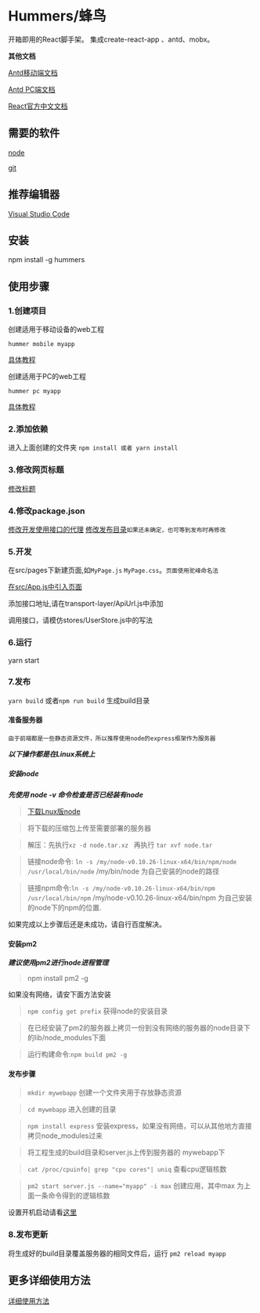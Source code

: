 # Hummers/蜂鸟
开箱即用的React脚手架。
集成create-react-app 、antd、mobx。

**其他文档**

[Antd移动端文档](https://mobile.ant.design/index-cn)

[Antd PC端文档](https://ant.design/docs/react/introduce-cn)

[React官方中文文档](https://doc.react-china.org/docs/installation.html)
## 需要的软件

[node](https://nodejs.org)

[git](https://git-scm.com/downloads)
## 推荐编辑器
[Visual Studio Code](https://code.visualstudio.com/)
## 安装
npm install -g hummers

## 使用步骤

### 1.创建项目
创建适用于移动设备的web工程

`hummer mobile myapp`

[具体教程](https://github.com/huangliop/hummer-mobile/blob/master/README.md)

创建适用于PC的web工程

`hummer pc myapp`

[具体教程](https://github.com/huangliop/hummer-mobile/blob/master/README.md)
### 2.添加依赖
进入上面创建的文件夹
`npm install 或者 yarn install` 
### 3.修改网页标题
[修改标题](https://github.com/huangliop/hummer-mobile/blob/master/README.md#%E4%BF%AE%E6%94%B9%E6%A0%87%E9%A2%98)
### 4.修改package.json
[修改开发使用接口的代理](https://github.com/huangliop/hummer-mobile/blob/master/README.md#%E8%B0%83%E7%94%A8%E6%8E%A5%E5%8F%A3)
[修改发布目录]()`如果还未确定，也可等到发布时再修改`
### 5.开发
在src/pages下新建页面,如`MyPage.js` `MyPage.css`。`页面使用驼峰命名法`

[在src/App.js中引入页面](https://github.com/huangliop/hummer-mobile/blob/master/README.md#%E5%BC%82%E6%AD%A5%E5%8A%A0%E8%BD%BD%E7%BB%84%E4%BB%B6)

添加接口地址,请在transport-layer/ApiUrl.js中添加

调用接口，请模仿stores/UserStore.js中的写法
### 6.运行
yarn start
### 7.发布

`yarn build` 或者`npm run build` 生成build目录

#### 准备服务器
`由于前端都是一些静态资源文件，所以推荐使用node的express框架作为服务器`

***以下操作都是在Linux系统上***

##### 安装node
***先使用 node -v 命令检查是否已经装有node***
>[下载Lnux版node](https://nodejs.org/en/download/)

>将下载的压缩包上传至需要部署的服务器 

>解压：先执行`xz -d node.tar.xz ` 再执行 `tar xvf node.tar`

>链接node命令: `ln -s /my/node-v0.10.26-linux-x64/bin/npm/node /usr/local/bin/node`  /my/bin/node 为自己安装的node的路径

> 链接npm命令:`ln -s /my/node-v0.10.26-linux-x64/bin/npm /usr/local/bin/npm`  /my/node-v0.10.26-linux-x64/bin/npm 为自己安装的node下的npm的位置.

如果完成以上步骤后还是未成功，请自行百度解决。
#### 安装pm2
***建议使用pm2进行node进程管理***

> npm install pm2 -g

如果没有网络，请安下面方法安装

>`npm config get prefix` 获得node的安装目录

>在已经安装了pm2的服务器上拷贝一份到没有网络的服务器的node目录下的lib/node_modules下面

>运行构建命令:`npm build pm2 -g`

#### 发布步骤
> `mkdir mywebapp` 创建一个文件夹用于存放静态资源

> `cd mywebapp` 进入创建的目录

> `npm install express` 安装express，如果没有网络，可以从其他地方直接拷贝node_modules过来

> 将工程生成的build目录和server.js上传到服务器的 mywebapp下

>`cat /proc/cpuinfo| grep "cpu cores"| uniq` 查看cpu逻辑核数 

>`pm2 start server.js --name="myapp" -i max` 创建应用，其中max 为上面一条命令得到的逻辑核数 

设置开机启动请看[这里](http://pm2.keymetrics.io/docs/usage/startup/#init-systems-supported)

### 8.发布更新
将生成好的build目录覆盖服务器的相同文件后，运行
`pm2 reload myapp`

## 更多详细使用方法
[详细使用方法](https://github.com/huangliop/hummer-mobile)
